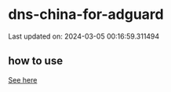 # dns-china-for-adguard

Last updated on: 2024-03-05 00:16:59.311494

## how to use

[See here](https://github.com/AdguardTeam/AdGuardHome/wiki/Configuration#upstreams-from-file)